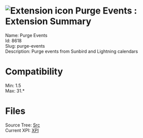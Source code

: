 # ![Extension icon](https://addons.thunderbird.net/static/img/addon-icons/default-64.png) Purge Events : Extension Summary

Name: Purge Events  
Id: 8618  
Slug: purge-events  
Description: Purge events from Sunbird and Lightning calendars
  

# Compatibility
Min: 1.5  
Max: 31.*  

# Files

Source Tree: [Src](C:/Dev/Thunderbird/ThunderKdB/xall/xOther/8618-purge-events/src)  
Current XPI: [XPI](C:/Dev/Thunderbird/ThunderKdB/xall/xOther/8618-purge-events/xpi)  



